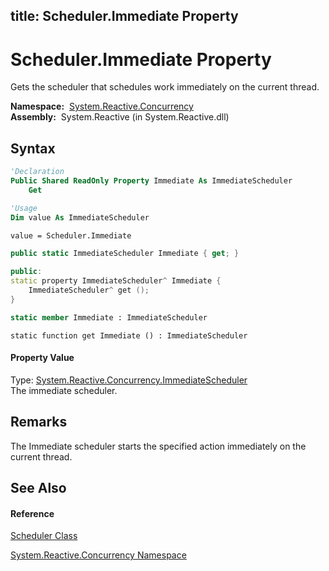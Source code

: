 title: Scheduler.Immediate Property
---
# Scheduler.Immediate Property

Gets the scheduler that schedules work immediately on the current thread.

**Namespace:**  [System.Reactive.Concurrency](System.Reactive.Concurrency\System.Reactive.Concurrency.md)  
**Assembly:**  System.Reactive (in System.Reactive.dll)

## Syntax

```vb
'Declaration
Public Shared ReadOnly Property Immediate As ImmediateScheduler
    Get
```

```vb
'Usage
Dim value As ImmediateScheduler

value = Scheduler.Immediate
```

```csharp
public static ImmediateScheduler Immediate { get; }
```

```c++
public:
static property ImmediateScheduler^ Immediate {
    ImmediateScheduler^ get ();
}
```

```fsharp
static member Immediate : ImmediateScheduler
```

```jscript
static function get Immediate () : ImmediateScheduler
```

#### Property Value

Type: [System.Reactive.Concurrency.ImmediateScheduler](ImmediateScheduler\ImmediateScheduler.md)  
The immediate scheduler.

## Remarks

The Immediate scheduler starts the specified action immediately on the current thread.

## See Also

#### Reference

[Scheduler Class](Scheduler\Scheduler.md)

[System.Reactive.Concurrency Namespace](System.Reactive.Concurrency\System.Reactive.Concurrency.md)






